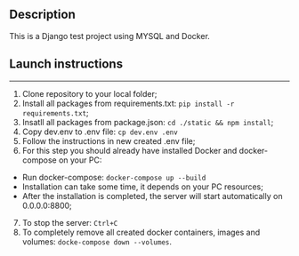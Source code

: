 ## Description
This is a Django test project using MYSQL and Docker.


## Launch instructions
_____

1. Clone repository to your local folder;
2. Install all packages from requirements.txt: ```pip install -r requirements.txt```;
3. Insatll all packages from package.json: ```cd ./static && npm install```;
4. Copy dev.env to .env file: ```cp dev.env .env```
5. Follow the instructions in new created .env file;
6. For this step you should already have installed Docker and docker-compose on your PC:
- Run docker-compose: ```docker-compose up --build```
- Installation can take some time, it depends on your PC resources;
- After the installation is completed, the server will start automatically on 0.0.0.0:8800;
7. To stop the server: ```Ctrl+C```
8. To completely remove all created docker containers, images and volumes: ```docke-compose down --volumes```.
